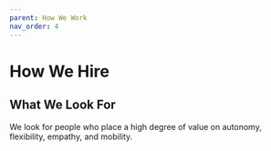 ```yaml
---
parent: How We Work
nav_order: 4
---
```

# How We Hire

## What We Look For
We look for people who place a high degree of value on autonomy, flexibility, empathy, and mobility.
